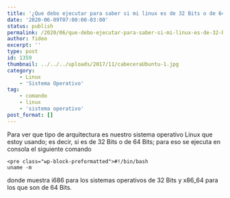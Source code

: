 ```yaml
---
title: '¿Que debo ejecutar para saber si mi linux es de 32 Bits o de 64 Bits?'
date: '2020-06-09T07:00:00-03:00'
status: publish
permalink: /2020/06/que-debo-ejecutar-para-saber-si-mi-linux-es-de-32-bits-o-de-64-bits
author: fideo
excerpt: ''
type: post
id: 1359
thumbnail: ../../../uploads/2017/11/cabeceraUbuntu-1.jpg
category:
    - Linux
    - 'Sistema Operativo'
tag:
    - comando
    - linux
    - 'sistema operativo'
post_format: []
---
```

Para ver que tipo de arquitectura es nuestro sistema operativo Linux que estoy usando; es decir, si es de 32 Bits o de 64 Bits; para eso se ejecuta en consola el siguiente comando

```
<pre class="wp-block-preformatted">#!/bin/bash
uname -m
```

donde muestra i686 para los sistemas operativos de 32 Bits y x86\_64 para los que son de 64 Bits.